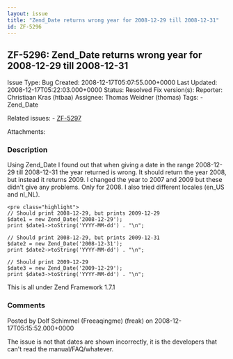 ```yaml
---
layout: issue
title: "Zend_Date returns wrong year for 2008-12-29 till 2008-12-31"
id: ZF-5296
---
```


ZF-5296: Zend\_Date returns wrong year for 2008-12-29 till 2008-12-31
---------------------------------------------------------------------

 Issue Type: Bug Created: 2008-12-17T05:07:55.000+0000 Last Updated: 2008-12-17T05:22:03.000+0000 Status: Resolved Fix version(s): 
 Reporter:  Christiaan Kras (htbaa)  Assignee:  Thomas Weidner (thomas)  Tags: - Zend\_Date
 
 Related issues: - [ZF-5297](/issues/browse/ZF-5297)
 
 Attachments: 
### Description

Using Zend\_Date I found out that when giving a date in the range 2008-12-29 till 2008-12-31 the year returned is wrong. It should return the year 2008, but instead it returns 2009. I changed the year to 2007 and 2009 but these didn't give any problems. Only for 2008. I also tried different locales (en\_US and nl\_NL).

 
    <pre class="highlight">
    // Should print 2008-12-29, but prints 2009-12-29
    $date1 = new Zend_Date('2008-12-29');
    print $date1->toString('YYYY-MM-dd') . "\n";
    
    // Should print 2008-12-29, but prints 2009-12-31
    $date2 = new Zend_Date('2008-12-31');
    print $date2->toString('YYYY-MM-dd') . "\n";
    
    // Should print 2009-12-29
    $date3 = new Zend_Date('2009-12-29');
    print $date3->toString('YYYY-MM-dd') . "\n";


This is all under Zend Framework 1.7.1

 

 

### Comments

Posted by Dolf Schimmel (Freeaqingme) (freak) on 2008-12-17T05:15:52.000+0000

The issue is not that dates are shown incorrectly, it is the developers that can't read the manual/FAQ/whatever.

 

 
